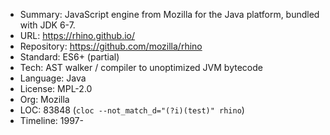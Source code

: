 * Summary:    JavaScript engine from Mozilla for the Java platform, bundled with JDK 6-7.
* URL:        https://rhino.github.io/
* Repository: https://github.com/mozilla/rhino
* Standard:   ES6+ (partial)
* Tech:       AST walker / compiler to unoptimized JVM bytecode
* Language:   Java
* License:    MPL-2.0
* Org:        Mozilla
* LOC:        83848 (`cloc --not_match_d="(?i)(test)" rhino`)
* Timeline:   1997-
